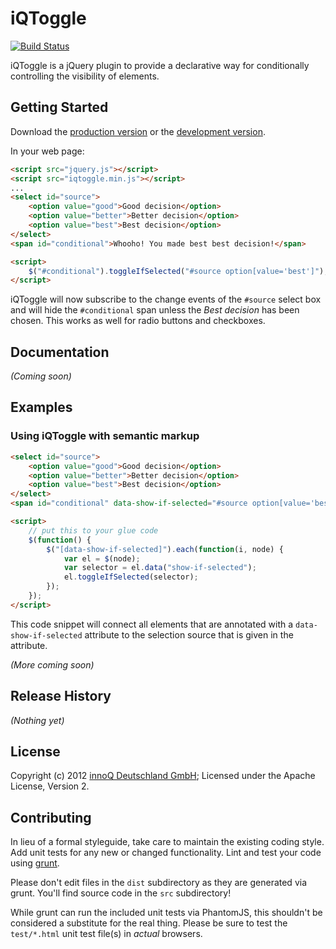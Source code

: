# iQToggle

[![Build Status](https://secure.travis-ci.org/innoq/iqtoggle.png)](http://travis-ci.org/innoq/iqtoggle)

iQToggle is a jQuery plugin to provide a declarative way for conditionally controlling the visibility of elements.

## Getting Started
Download the [production version][min] or the [development version][max].

[min]: https://raw.github.com/innoq/iqtoggle/master/dist/iqtoggle.min.js
[max]: https://raw.github.com/innoq/iqtoggle/master/dist/iqtoggle.js

In your web page:

```html
<script src="jquery.js"></script>
<script src="iqtoggle.min.js"></script>
...
<select id="source">
    <option value="good">Good decision</option>
    <option value="better">Better decision</option>
    <option value="best">Best decision</option>
</select>
<span id="conditional">Whooho! You made best best decision!</span>

<script>
    $("#conditional").toggleIfSelected("#source option[value='best']");
</script>
```

iQToggle will now subscribe to the change events of the ```#source``` select box
and will hide the ```#conditional``` span unless the _Best decision_ has been chosen.
This works as well for radio buttons and checkboxes.

## Documentation
_(Coming soon)_

## Examples

### Using iQToggle with semantic markup

```html
<select id="source">
    <option value="good">Good decision</option>
    <option value="better">Better decision</option>
    <option value="best">Best decision</option>
</select>
<span id="conditional" data-show-if-selected="#source option[value='best']">Whooho! You made best best decision!</span>

<script>
	// put this to your glue code
    $(function() {
		$("[data-show-if-selected]").each(function(i, node) {
			var el = $(node);
			var selector = el.data("show-if-selected");
			el.toggleIfSelected(selector);
		});
	});
</script>
```

This code snippet will connect all elements that are annotated with a ```data-show-if-selected``` 
attribute to the selection source that is given in the attribute.

_(More coming soon)_

## Release History
_(Nothing yet)_

## License
Copyright (c) 2012 [innoQ Deutschland GmbH](http://www.innoq.com/en);
Licensed under the Apache License, Version 2.

## Contributing
In lieu of a formal styleguide, take care to maintain the existing coding style. Add unit tests for any new or changed functionality. Lint and test your code using [grunt](https://github.com/cowboy/grunt).

Please don't edit files in the `dist` subdirectory as they are generated via grunt. You'll find source code in the `src` subdirectory!

While grunt can run the included unit tests via PhantomJS, this shouldn't be considered a substitute for the real thing. Please be sure to test the `test/*.html` unit test file(s) in _actual_ browsers.
